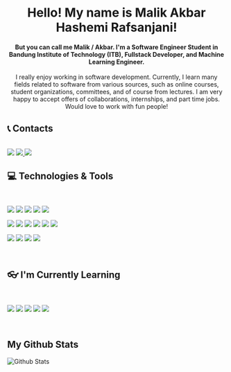 <h1 align="center">Hello! My name is Malik Akbar Hashemi Rafsanjani!</h1>
<h4 align="center">But you can call me Malik / Akbar. I'm a Software Engineer Student in Bandung Institute of Technology (ITB), Fullstack Developer, and Machine Learning Engineer.</h4>

<p align="center">I really enjoy working in software development. Currently, I learn many fields related to software from various sources, such as online courses, student organizations, committees, and of course from lectures. I am very happy to accept offers of collaborations, internships, and part time jobs. Would love to work with fun people!</p>

## 📞 Contacts
</br>
<a href="https://www.linkedin.com/in/malik-rafsanjani-424710204/"><img src="https://img.shields.io/badge/-malikrafsanjani-blue?style=flat-square&logo=Linkedin&logoColor=white/"></a>
<a href="https://www.instagram.com/malikakbarrafsan/"><img src="https://img.shields.io/badge/-@malikakbarrafsan-333333?style=flat-square&logo=instagram&logoColor=white/">
<a href="mailto: pro.malikakbar2357@gmail.com"><img src="https://img.shields.io/badge/-pro.malikakbar2357@gmail.com-f6f6f6?style=flat-square&logo=Gmail&logoColor=white/"></a>
<br/>
  
## 💻 Technologies & Tools
</br>
<p>
<img src="https://img.shields.io/badge/-HTML5-333333?style=flat-square&logo=html5">
<img src="https://img.shields.io/badge/-CSS3-333333?style=flat-square&logo=css3">
<img src="https://img.shields.io/badge/-JavaScript-333333?style=flat-square&logo=javascript">
<img src="https://img.shields.io/badge/-Nodejs-333333?style=flat-square&logo=Nodejs">
<img src="https://img.shields.io/badge/-MongoDB-333333?style=flat-square&logo=mongodb">
</p>
<p>
<img src="https://img.shields.io/badge/-Python-333333?style=flat-square&logo=Python">
<img src="https://img.shields.io/badge/-C-333333?style=flat-square&logo=C">
<img src="https://img.shields.io/badge/-C++-333333?style=flat-square&logo=cpp">
<img src="https://img.shields.io/badge/-Git-333333?style=flat-square&logo=git">
<img src="https://img.shields.io/badge/-Bash-333333?style=flat-square&logo=None">
<img src="https://img.shields.io/badge/-Haskell-333333?style=flat-square&logo=haskell"/>
</p>
<p>
<img src="https://img.shields.io/badge/-Netlify-333333?style=flat-square&logo=netlify">
<img src="https://img.shields.io/badge/-Heroku-333333?style=flat-square&logo=heroku">
<img src="https://img.shields.io/badge/-Gitlab-333333?style=flat-square&logo=gitlab">
<img src="https://img.shields.io/badge/-Github-333333?style=flat-square&logo=github">
</p>
<br/>

## 👓 I'm Currently Learning
<br/>
<p>
<img src="https://img.shields.io/badge/-React-333333?style=flat-square&logo=react">
<img src="https://img.shields.io/badge/-ExpressJS-333333?style=flat-square&logo=express">
<img src="https://img.shields.io/badge/-PHP-333333?style=flat-square&logo=php">
<img src="https://img.shields.io/badge/-MySQL-333333?style=flat-square&logo=mysql">
<img src="https://img.shields.io/badge/-TensorFlow-333333?style=flat-square&logo=tensorflow"/>
</p>

<br/>

## My Github Stats
![Github Stats](https://github-readme-stats.vercel.app/api?username=malikrafsan&count_private=true&theme=react&show_icons=true&include_all_commits=true)


<!--
**michaelpege/michaelpege** is a ✨ _special_ ✨ repository because its `README.md` (this file) appears on your GitHub profile.

Here are some ideas to get you started:

- 🔭 I’m currently working on ...
- 🌱 I’m currently learning ...
- 👯 I’m looking to collaborate on ...
- 🤔 I’m looking for help with ...
- 💬 Ask me about ...
- 📫 How to reach me: ...
- 😄 Pronouns: ...
- ⚡ Fun fact: ...
-->